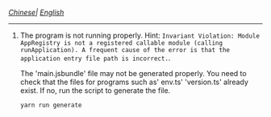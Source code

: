_[Chinese](./README.zh.md)| [English](./README.md)_

---

1. The program is not running properly. Hint: `Invariant Violation: Module AppRegistry is not a registered callable module (calling runApplication). A frequent cause of the error is that the application entry file path is incorrect.`.

   The 'main.jsbundle' file may not be generated properly. You need to check that the files for programs such as' env.ts' 'version.ts' already exist. If no, run the script to generate the file.

   ```bash
   yarn run generate
   ```
